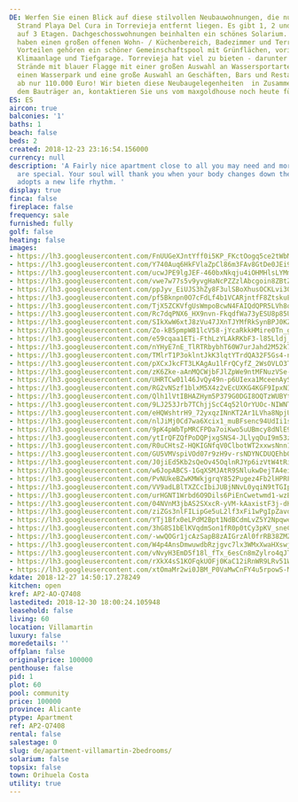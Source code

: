 ```yaml
---
DE: Werfen Sie einen Blick auf diese stilvollen Neubauwohnungen, die nur 700 m vom
  Strand Playa Del Cura in Torrevieja entfernt liegen. Es gibt 1, 2 und 3 Schlafzimmer
  auf 3 Etagen. Dachgeschosswohnungen beinhalten ein schönes Solarium. Alle Wohnungen
  haben einen großen offenen Wohn- / Küchenbereich, Badezimmer und Terrasse. Zu den
  Vorteilen gehören ein schöner Gemeinschaftspool mit Grünflächen, vorinstallierte
  Klimaanlage und Tiefgarage. Torrevieja hat viel zu bieten - darunter fantastische
  Strände mit blauer Flagge mit einer großen Auswahl an Wassersportarten, einen Jachthafen,
  einen Wasserpark und eine große Auswahl an Geschäften, Bars und Restaurants. Preise
  ab nur 110.000 Euro! Wir bieten diese Neubaugelegenheiten  in Zusammenarbeit mit
  dem Bauträger an, kontaktieren Sie uns vom maxgoldhouse noch heute für eine Besichtigung
ES: ES
aircon: true
balconies: '1'
baths: 1
beach: false
beds: 2
created: 2018-12-23 23:16:54.156000
currency: null
description: 'A Fairly nice apartment close to all you may need and more. The beaches
  are special. Your soul will thank you when your body changes down the gears and
  adopts a new life rhythm. '
display: true
finca: false
fireplace: false
frequency: sale
furnished: fully
golf: false
heating: false
images:
- https://lh3.googleusercontent.com/FnUUGeXJntYff0i5KP_FKctOogq5ce2tWbMDUugpJLn-OD9u3ohE_CffUe16A1YDVl8jX-ajfM339CxhDi5dLw=w640-rj-e30-l100
- https://lh3.googleusercontent.com/Y740Auq6HkFVlaZpCl86m3FAv8GtDe0JEi9r3WpAT2EnPdw745Trskd7Y8rNrD-K8F70--0LPDahbe_gxYZ1=w640-rj-e30-l100
- https://lh3.googleusercontent.com/ucwJPE9lgJEF-460bxNkqju4iOHMHlsLYMmGSicZ4ZV_q_dbgCex5cSiB9cG_ztsiXWGVAWVlse23us2gv05=w640-rj-e30-l100
- https://lh3.googleusercontent.com/vwe7w77s5v9yvgHaNcPZZzlAbcgoin8ZBtZQtLkFqvy0MF0_j22PF2YITvokri-VhqPYyWftbhNFUG_ev0Sw=w640-rj-e30-l100
- https://lh3.googleusercontent.com/ppJyv_EiUJS3hZy8F3ulSBoXhusOCKLvi3Ol1L7Hnlvb_mefnGMrkipibdLp56020qpaFGqOp0b-6cJWHr8=w640-rj-e30-l100
- https://lh3.googleusercontent.com/pf5Bknpn0O7cFdLf4b1VCARjntfF8ZtskuErpcbIy_d6p4CFeaUtbB_bAq3xKKUCHCkUgmG-ZJObwQvWEac=w640-rj-e30-l100
- https://lh3.googleusercontent.com/TjX5ZCKVfgUsWmpoBcwN4FAIQdQPR5LVh8qUZgQRjFcP-tT5a7S_uJwJQAoBXZvvKbykGMOaXlPc7mSzkT-4=w640-rj-e30-l100
- https://lh3.googleusercontent.com/Rc7dqPNX6_HX9nvn-FkqdfWa73yESU8p85UCV_LOIiFUVK_HXfMzCsV9jCG0zRD05HLpClHQTh-XI_60suEP=w640-rj-e30-l100
- https://lh3.googleusercontent.com/SIkXwW6xtJ8zVu47JXnTJYMfRkSynBPJ0KZlmTGIw_U6-Rc1hcre-40eTg0T-vE4MpmVU09KNxZtGsRF8lGH=w640-rj-e30-l100
- https://lh3.googleusercontent.com/Zo-kB5pmpW81lcV58-jYcaRkkHMire0Tn_gRghqcklWw5vi2M4b7hj6q3vmdQWx7uf6JGadCMujGOgIes4Y-Dg=w640-rj-e30-l100
- https://lh3.googleusercontent.com/e59cqaa1ETi-FthLzYLAkRKbF3-l85Lldj_Xb4SflTcnplnVs3vWkKD-edFhttR3za3L2bKh3jHEuyJHvMVG=w640-rj-e30-l100
- https://lh3.googleusercontent.com/nYHyE7nE_TlRTRbybhT60W7urJahd2M52k7OyqbU5iofY0KeE3WA9JZlrpAAakM62AWUF2Y9SntzSXVbIx8=w640-rj-e30-l100
- https://lh3.googleusercontent.com/TMlrT1P3oklntJkK3lqtYTrdQA32F5Gs4-nBX1suXllPyTVEoYCu82Cmk9EArxz1bHKmwqRgnqUcTISrxQdoow=w640-rj-e30-l100
- https://lh3.googleusercontent.com/pXCxJkcFT3LKAgAu1lFrQCyfZ_2WsOVLO3TqIy5JoYzFU8-lEKPxigZ2koW8RmuvCYUUfAX0pGU9LSb8WF5K=w640-rj-e30-l100
- https://lh3.googleusercontent.com/zK6Zke-aAnMQCWjbFJlZpWe9ntMFNuzVSe-myuT0p371RiRza0B6n2zBzCzXlTCejHe-LTLGk7kgKGPNv2zC=w640-rj-e30-l100
- https://lh3.googleusercontent.com/UHRTCw01l46JvQy49n-p6UIexa1MceenAySNpGN57Mb6fQkxn4IvKemP6Kg3AUI0lUlMjlgGlnNBTiNUIMM=w640-rj-e30-l100
- https://lh3.googleusercontent.com/RG2vNSzf1blxM5X4z2vEcUXKG4KGF9IpxNIBg-Z4oh2gg0GQeDb_h4U0FpqLqJ6ghPi6Q8VVHBWiqIIwjIvJ=w640-rj-e30-l100
- https://lh3.googleusercontent.com/Qlh1lVtIBHAZHym5P379G0DGI8OQTzWUBYtMIuUvjFkN1NZ4p7iWUuXBCVP-5Qax8chOs2DN-MEjWJ2E1is=w640-rj-e30-l100
- https://lh3.googleusercontent.com/9LJ253Jrb7TChjjScC4q52lOrYUOc-NIWNTiteKgqHsBjq68gHBJ3OkbKLdFR4gDmxczLgmCEeFYiRJtKJSDqA=w640-rj-e30-l100
- https://lh3.googleusercontent.com/eHQWshtrH9_72yxqzINnKT2Ar1LVha8NpjUt2rnObSLXSd12-NjkaBhQI_23bviqrIq6SEQSdnZX8XEH5CJ0mQ=w640-rj-e30-l100
- https://lh3.googleusercontent.com/nlJiMj0Cd7wa6Xcix1_muBFsenc94UdIi1sBtK7oPL1jhsXSDq3vWPhMeg2x8OHVOfM7an56vGliW-U66DTQbw=w640-rj-e30-l100
- https://lh3.googleusercontent.com/9pK4pWbTpMRCFPDa7oiKwo5uUBmcy8dNlE97RDAEFcYZo2iZFpy6EYhMD1uuNMraaynfq6GeMK3RS7571obg=w640-rj-e30-l100
- https://lh3.googleusercontent.com/ytIrQFZQfPoDQPjxgSNS4-JLlyqOuI9m53zllJhHkJCnHeECruJKtm1uTf6vOCHRe21XtZKq4NslajUixd0r=w640-rj-e30-l100
- https://lh3.googleusercontent.com/R0uCHtsZ-HQKIGNfqV0ClbotWT2xxwsNnn1ilaMfFV_2VpYUuXCFdFO4BxINlNfNchajcU1E1LDslSzNnZ8=w640-rj-e30-l100
- https://lh3.googleusercontent.com/GU5VMVspiVOd07r9zH9v-rsNDYNCDUQEhbO_AI7x1UFOYnkWDHPyCXhOTr8fgDo6y2pM0cZfUoBUh4Stsznh=w640-rj-e30-l100
- https://lh3.googleusercontent.com/J0jiEd5Kb2sQeOv45OqlnRJYp6izVtW4tRiccOjkj-wvVbinahuMji2tsZRlajD_nmz4_bYn4vKQv4WmwLck=w640-rj-e30-l100
- https://lh3.googleusercontent.com/w6JopABCS-1GqXSMJAtR9SNlukwDejTA4ei4ND7QThmkf5CtHWji2W6F5INbGyqtUegIrNYaNzCBkiJD4NY=w640-rj-e30-l100
- https://lh3.googleusercontent.com/PvNUkeBZwKMWkjgrqY852Pugez4Fb2lHPRFRu7afurcO2GQgTz3yR3Tkqos4-t00gQ83ZX7Hw4n47neV8mME=w640-rj-e30-l100
- https://lh3.googleusercontent.com/VV9adLBlTXZCcIbiJUBjNNvL0yqiN9tTGIpjTOnN6yBCc1gDpBL_NBvAYxsKGpqIM_uyL9v4bTvWJr1X82M1FA=w640-rj-e30-l100
- https://lh3.googleusercontent.com/urHGNT1Wrbd6O9Dils6PiEnCwetwmd1-wzBoCLwCOIQWslAXxdG_iW8c-zcDh3l2EJmeeAKPvegnF7C4XSf-=w640-rj-e30-l100
- https://lh3.googleusercontent.com/04NVnM3jbAS2SXxcR-yVM-kAaxistF3j-dKzgnw5ZLdu5Pt1rAMhTNostgHMUJAYWw7yMjpodWaEMzVPHndz=w640-rj-e30-l100
- https://lh3.googleusercontent.com/ziZGs3nlFILipGe5uL2lf3xFi1wPgIpZavd-9PROlF_hhwYmLnypDF2wwEwNTa_ywVWrbo5df-Ebu7TXxigP=w640-rj-e30-l100
- https://lh3.googleusercontent.com/YTj1Bfx0eLPdM2Bpt1NdBCdmLvZ5Y2NpqweswNYgzcBFfEYOfrWftuszFn9D9e2gOTud-b_VdNV5arvvceq7VQ=w640-rj-e30-l100
- https://lh3.googleusercontent.com/3hG8S1bElKVqdmSon1fR0p0tCy3pKV_sneCyGAHyQA2XpF5HZe0XbucyRbE5ZmXU0j-Okc-9f06Y1Il8BXy5=w640-rj-e30-l100
- https://lh3.googleusercontent.com/-wwQOGr1jcAzSapB8zAIGrzAl0frRB38ZMZrNmwmNQcAjkl7oAj3hS7P_JRICG42hUieJKer4mu4F9aUTVxk=w640-rj-e30-l100
- https://lh3.googleusercontent.com/W4p4AnsDmwuwdbRzjgvc7lx3WMxXwaHXswj5rfsmx3MSmAnpxrTeDMGZb4qfWiy9hRHAk4vaDHXFAHd8Rby0=w640-rj-e30-l100
- https://lh3.googleusercontent.com/vNvyH3EmD5f18l_fTx_6esCn8mZylro4qJT_XeutmrNzsXq81AqSMTSXRVYLK3Is0MXc7jhjAa1-AEmWyAqN=w640-rj-e30-l100
- https://lh3.googleusercontent.com/rXkX4sS1KOFqkUOFj0KaC12iRnWR9LRv51W4I7wXlXlFdKhO39rVKN7mwRLULF8UUOWkqimigJypjdjACoVd=w640-rj-e30-l100
- https://lh3.googleusercontent.com/xtOmaMr2wi0JBM_P0VaMwCnFY4u5rpowS-MtFFpf8a8D7RNPBFxIRE-W2fztYxFueblSRkcB0dzIMj-jWgGe=w640-rj-e30-l100
kdate: 2018-12-27 14:50:17.278249
kitchen: open
kref: AP2-AO-Q7408
lastedited: 2018-12-30 18:00:24.105948
leasehold: false
living: 60
location: Villamartin
luxury: false
moredetails: ''
offplan: false
originalprice: 100000
penthouse: false
pid: 1
plot: 60
pool: community
price: 100000
province: Alicante
ptype: Apartment
ref: AP2-Q7408
rental: false
salestage: 0
slug: de/apartment-villamartin-2bedrooms/
solarium: false
topsix: false
town: Orihuela Costa
utility: true
---
```

